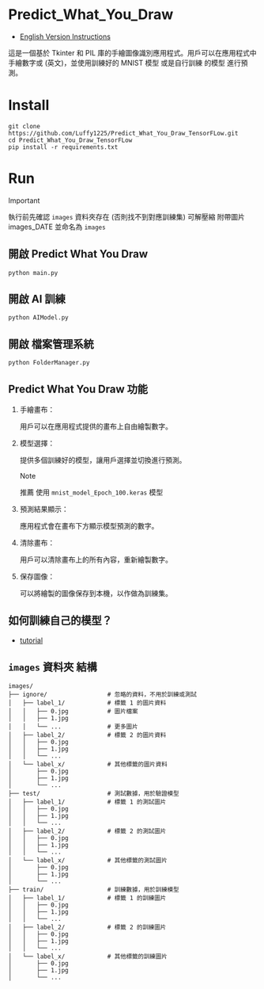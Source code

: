 ﻿# Predict_What_You_Draw

- [English Version Instructions](README.md)

這是一個基於 Tkinter 和 PIL 庫的手繪圖像識別應用程式。用戶可以在應用程式中手繪數字或 (英文)，並使用訓練好的 MNIST 模型 或是自行訓練 的模型 進行預測。

# Install 

```
git clone https://github.com/Luffy1225/Predict_What_You_Draw_TensorFLow.git
cd Predict_What_You_Draw_TensorFLow
pip install -r requirements.txt
```


# Run

> [!IMPORTANT]
> 執行前先確認 `images` 資料夾存在 (否則找不到對應訓練集)
> 可解壓縮 附帶圖片 images_DATE 並命名為 `images`

## 開啟 Predict What You Draw

```
python main.py
```

## 開啟 AI 訓練
```
python AIModel.py
```

## 開啟 檔案管理系統
```
python FolderManager.py
```



## Predict What You Draw 功能

1. 手繪畫布：

    用戶可以在應用程式提供的畫布上自由繪製數字。
1. 模型選擇：

    提供多個訓練好的模型，讓用戶選擇並切換進行預測。
    
    > [!NOTE]
    > 推薦 使用 `mnist_model_Epoch_100.keras` 模型
    

1. 預測結果顯示：

    應用程式會在畫布下方顯示模型預測的數字。

2. 清除畫布：

    用戶可以清除畫布上的所有內容，重新繪製數字。

3. 保存圖像：

    可以將繪製的圖像保存到本機，以作做為訓練集。


## 如何訓練自己的模型？

- [tutorial](/readme/zh_TW/tutorial_zh_TW.md)


## `images` 資料夾 結構

    images/
    ├── ignore/                 # 忽略的資料，不用於訓練或測試
    │   ├── label_1/            # 標籤 1 的圖片資料
    │   │   ├── 0.jpg           # 圖片檔案
    │   │   ├── 1.jpg
    │   │   └── ...             # 更多圖片
    │   ├── label_2/            # 標籤 2 的圖片資料
    │   │   ├── 0.jpg
    │   │   ├── 1.jpg
    │   │   └── ...
    │   └── label_x/            # 其他標籤的圖片資料
    │       ├── 0.jpg
    │       ├── 1.jpg
    │       └── ...
    ├── test/                   # 測試數據，用於驗證模型
    │   ├── label_1/            # 標籤 1 的測試圖片
    │   │   ├── 0.jpg
    │   │   ├── 1.jpg
    │   │   └── ...
    │   ├── label_2/            # 標籤 2 的測試圖片
    │   │   ├── 0.jpg
    │   │   ├── 1.jpg
    │   │   └── ...
    │   └── label_x/            # 其他標籤的測試圖片
    │       ├── 0.jpg
    │       ├── 1.jpg
    │       └── ...
    ├── train/                  # 訓練數據，用於訓練模型
    │   ├── label_1/            # 標籤 1 的訓練圖片
    │   │   ├── 0.jpg
    │   │   ├── 1.jpg
    │   │   └── ...
    │   ├── label_2/            # 標籤 2 的訓練圖片
    │   │   ├── 0.jpg
    │   │   ├── 1.jpg
    │   │   └── ...
    │   └── label_x/            # 其他標籤的訓練圖片
    │       ├── 0.jpg
    │       ├── 1.jpg
    │       └── ...


    
